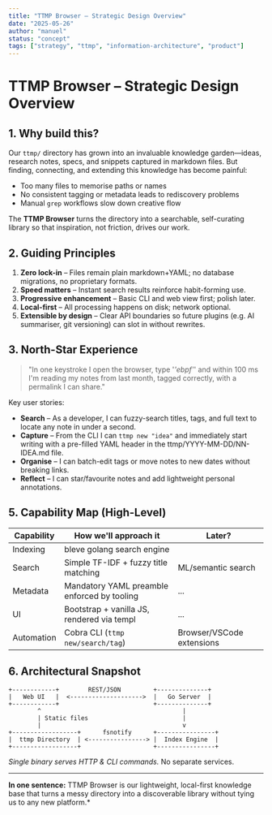 ```yaml
---
title: "TTMP Browser – Strategic Design Overview"
date: "2025-05-26"
author: "manuel"
status: "concept"
tags: ["strategy", "ttmp", "information-architecture", "product"]
---
```


# TTMP Browser – Strategic Design Overview

## 1. Why build this?

Our `ttmp/` directory has grown into an invaluable knowledge garden—ideas, research notes, specs, and snippets captured in markdown files. But finding, connecting, and extending this knowledge has become painful:

* Too many files to memorise paths or names
* No consistent tagging or metadata leads to rediscovery problems
* Manual `grep` workflows slow down creative flow

The **TTMP Browser** turns the directory into a searchable, self-curating library so that inspiration, not friction, drives our work.

## 2. Guiding Principles

1. **Zero lock-in** – Files remain plain markdown+YAML; no database migrations, no proprietary formats.
2. **Speed matters** – Instant search results reinforce habit-forming use.
3. **Progressive enhancement** – Basic CLI and web view first; polish later.
4. **Local-first** – All processing happens on disk; network optional.
5. **Extensible by design** – Clear API boundaries so future plugins (e.g. AI summariser, git versioning) can slot in without rewrites.

## 3. North-Star Experience

> "In one keystroke I open the browser, type '_'ebpf'_' and within 100 ms I'm reading my notes from last month, tagged correctly, with a permalink I can share."

Key user stories:

* **Search** – As a developer, I can fuzzy-search titles, tags, and full text to locate any note in under a second.
* **Capture** – From the CLI I can `ttmp new "idea"` and immediately start writing with a pre-filled YAML header in the ttmp/YYYY-MM-DD/NN-IDEA.md file.
* **Organise** – I can batch-edit tags or move notes to new dates without breaking links.
* **Reflect** – I can star/favourite notes and add lightweight personal annotations.


## 5. Capability Map (High-Level)

| Capability | How we'll approach it | Later? |
|------------|----------------------|--------|
| Indexing   | bleve golang search engine | |
| Search     | Simple TF-IDF + fuzzy title matching | ML/semantic search |
| Metadata   | Mandatory YAML preamble enforced by tooling | ... |
| UI         | Bootstrap + vanilla JS, rendered via templ | ... |
| Automation | Cobra CLI (`ttmp new/search/tag`) | Browser/VSCode extensions |

## 6. Architectural Snapshot

```
+------------+        REST/JSON         +--------------+
|   Web UI   |  <-------------------->  |   Go Server  |
+------------+                          +--------------+
        ^                                       |
        | Static files                          |
        |                                       v
+------------------+      fsnotify      +----------------+
|  ttmp Directory  | <----------------> |  Index Engine  |
+------------------+                    +----------------+
```

*Single binary serves HTTP & CLI commands.* No separate services.


---
**In one sentence:** TTMP Browser is our lightweight, local-first knowledge base that turns a messy directory into a discoverable library without tying us to any new platform.* 